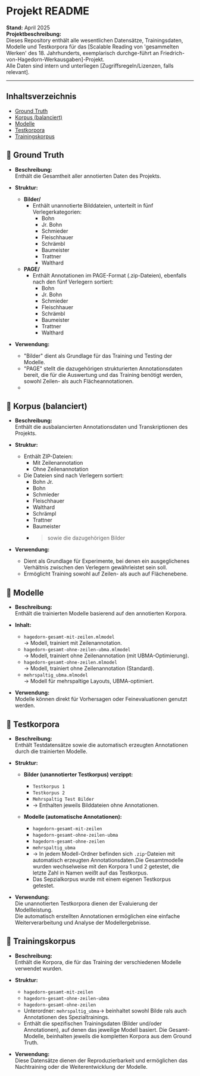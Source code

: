 
# Projekt README

**Stand:** April 2025  
**Projektbeschreibung:**  
Dieses Repository enthält alle wesentlichen Datensätze, Trainingsdaten, Modelle und Testkorpora für das [Scalable Reading von 'gesammelten Werken' des 18. Jahrhunderts, exemplarisch durchge-führt an Friedrich-von-Hagedorn-Werkausgaben]-Projekt.  
Alle Daten sind intern und unterliegen [Zugriffsregeln/Lizenzen, falls relevant].

---

## Inhaltsverzeichnis
- [Ground Truth](#ground-truth)
- [Korpus (balanciert)](#korpus-balanciert)
- [Modelle](#modelle)
- [Testkorpora](#testkorpora)
- [Trainingskorpus](#trainingskorpus)

## 📁 Ground Truth
- **Beschreibung:**  
  Enthält die Gesamtheit aller annotierten Daten des Projekts.

- **Struktur:**
  - **Bilder/**
    - Enthält unannotierte Bilddateien, unterteilt in fünf Verlegerkategorien:
      - Bohn
      - Jr. Bohn
      - Schmieder
      - Fleischhauer
      - Schrämbl
      - Baumeister
      - Trattner
      - Walthard
  - **PAGE/**
    - Enthält Annotationen im PAGE-Format (.zip-Dateien), ebenfalls nach den fünf Verlegern sortiert:
      - Bohn
      - Jr. Bohn
      - Schmieder
      - Fleischhauer
      - Schrämbl
      - Baumeister
      - Trattner
      - Walthard

- **Verwendung:**  
  - "Bilder" dient als Grundlage für das Training und Testing der Modelle.
  - "PAGE" stellt die dazugehörigen strukturierten Annotationsdaten bereit, die für die Auswertung und das Training benötigt werden, sowohl Zeilen- als auch Flächeannotationen.
  - 
## 📁 Korpus (balanciert)
- **Beschreibung:**  
  Enthält die ausbalancierten Annotationsdaten und Transkriptionen des Projekts.

- **Struktur:**
  - Enthält ZIP-Dateien:
    - Mit Zeilenannotation
    - Ohne Zeilenannotation
  - Die Dateien sind nach Verlegern sortiert:
    - Bohn Jr.
    - Bohn
    - Schmieder
    - Fleischhauer
    - Walthard
    - Schrämpl
    - Trattner
    - Baumeister
    - > sowie die dazugehörigen Bilder

- **Verwendung:**  
  - Dient als Grundlage für Experimente, bei denen ein ausgeglichenes Verhältnis zwischen den Verlegern gewährleistet sein soll.
  - Ermöglicht Training sowohl auf Zeilen- als auch auf Flächenebene.
 
## 📁 Modelle
- **Beschreibung:**  
  Enthält die trainierten Modelle basierend auf den annotierten Korpora.

- **Inhalt:**  
  - `hagedorn-gesamt-mit-zeilen.mlmodel`  
    → Modell, trainiert mit Zeilenannotation.
  - `hagedorn-gesamt-ohne-zeilen-ubma.mlmodel`  
    → Modell, trainiert ohne Zeilenannotation (mit UBMA-Optimierung).
  - `hagedorn-gesamt-ohne-zeilen.mlmodel`  
    → Modell, trainiert ohne Zeilenannotation (Standard).
  - `mehrspaltig_ubma.mlmodel`  
    → Modell für mehrspaltige Layouts, UBMA-optimiert.

- **Verwendung:**  
  Modelle können direkt für Vorhersagen oder Feinevaluationen genutzt werden.

## 📁 Testkorpora
- **Beschreibung:**  
  Enthält Testdatensätze sowie die automatisch erzeugten Annotationen durch die trainierten Modelle.

- **Struktur:**
  - **Bilder (unannotierter Testkorpus) verzippt:**
    - `Testkorpus 1`
    - `Testkorpus 2`
    - `Mehrspaltig Test Bilder`
    - → Enthalten jeweils Bilddateien ohne Annotationen.
  
  - **Modelle (automatische Annotationen):**
    - `hagedorn-gesamt-mit-zeilen`
    - `hagedorn-gesamt-ohne-zeilen-ubma`
    - `hagedorn-gesamt-ohne-zeilen`
    - `mehrspaltig_ubma`
    - → In jedem Modell-Ordner befinden sich `.zip`-Dateien mit automatisch erzeugten Annotationsdaten.Die Gesamtmodelle wurden wechselweise mit den Korpora 1 und 2 getestet, die letzte Zahl in Namen weißt auf das Testkorpus.
    - Das Sepzialkorpus wurde mit einem eigenen Testkorpus getestet.

- **Verwendung:**  
  Die unannotierten Testkorpora dienen der Evaluierung der Modellleistung.  
  Die automatisch erstellten Annotationen ermöglichen eine einfache Weiterverarbeitung und Analyse der Modellergebnisse.

## 📁 Trainingskorpus
- **Beschreibung:**  
  Enthält die Korpora, die für das Training der verschiedenen Modelle verwendet wurden.

- **Struktur:**
    - `hagedorn-gesamt-mit-zeilen`
    - `hagedorn-gesamt-ohne-zeilen-ubma`
    - `hagedorn-gesamt-ohne-zeilen`
    -  Unterordner: `mehrspaltig_ubma`-> beinhaltet sowohl Bilde rals auch Annotationen des Spezialtrainings.
  - Enthält die spezifischen Trainingsdaten (Bilder und/oder Annotationen), auf denen das jeweilige Modell basiert. Die Gesamt-Modelle, beinhalten jeweils die kompletten Korpora aus dem Ground Truth.

- **Verwendung:**  
  Diese Datensätze dienen der Reproduzierbarkeit und ermöglichen das Nachtraining oder die Weiterentwicklung der Modelle.




